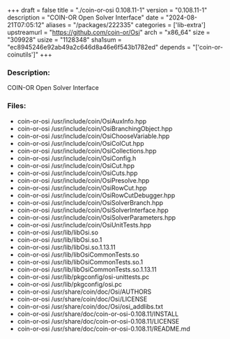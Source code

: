 +++
draft = false
title = "./coin-or-osi 0.108.11-1"
version = "0.108.11-1"
description = "COIN-OR Open Solver Interface"
date = "2024-08-21T07:05:12"
aliases = "/packages/222335"
categories = ['lib-extra']
upstreamurl = "https://github.com/coin-or/Osi"
arch = "x86_64"
size = "309928"
usize = "1128348"
sha1sum = "ec8945246e92ab49a2c646d8a46e6f543b1782ed"
depends = "['coin-or-coinutils']"
+++
### Description: 
COIN-OR Open Solver Interface

### Files: 
* coin-or-osi /usr/include/coin/OsiAuxInfo.hpp
* coin-or-osi /usr/include/coin/OsiBranchingObject.hpp
* coin-or-osi /usr/include/coin/OsiChooseVariable.hpp
* coin-or-osi /usr/include/coin/OsiColCut.hpp
* coin-or-osi /usr/include/coin/OsiCollections.hpp
* coin-or-osi /usr/include/coin/OsiConfig.h
* coin-or-osi /usr/include/coin/OsiCut.hpp
* coin-or-osi /usr/include/coin/OsiCuts.hpp
* coin-or-osi /usr/include/coin/OsiPresolve.hpp
* coin-or-osi /usr/include/coin/OsiRowCut.hpp
* coin-or-osi /usr/include/coin/OsiRowCutDebugger.hpp
* coin-or-osi /usr/include/coin/OsiSolverBranch.hpp
* coin-or-osi /usr/include/coin/OsiSolverInterface.hpp
* coin-or-osi /usr/include/coin/OsiSolverParameters.hpp
* coin-or-osi /usr/include/coin/OsiUnitTests.hpp
* coin-or-osi /usr/lib/libOsi.so
* coin-or-osi /usr/lib/libOsi.so.1
* coin-or-osi /usr/lib/libOsi.so.1.13.11
* coin-or-osi /usr/lib/libOsiCommonTests.so
* coin-or-osi /usr/lib/libOsiCommonTests.so.1
* coin-or-osi /usr/lib/libOsiCommonTests.so.1.13.11
* coin-or-osi /usr/lib/pkgconfig/osi-unittests.pc
* coin-or-osi /usr/lib/pkgconfig/osi.pc
* coin-or-osi /usr/share/coin/doc/Osi/AUTHORS
* coin-or-osi /usr/share/coin/doc/Osi/LICENSE
* coin-or-osi /usr/share/coin/doc/Osi/osi_addlibs.txt
* coin-or-osi /usr/share/doc/coin-or-osi-0.108.11/INSTALL
* coin-or-osi /usr/share/doc/coin-or-osi-0.108.11/LICENSE
* coin-or-osi /usr/share/doc/coin-or-osi-0.108.11/README.md
